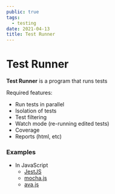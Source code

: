 ```yaml
---
public: true
tags:
  - testing
date: 2021-04-13
title: Test Runner
---
```


# Test Runner

**Test Runner** is a program that runs tests

Required features:

* Run tests in parallel
* Isolation of tests
* Test filtering
* Watch mode (re-running edited tests)
* Coverage
* Reports (html, etc)

### Examples

* In JavaScript
  * [JestJS](JestJS.md)
  * [mocha.js](mocha.js.md)
  * [ava.js](ava.js.md)
